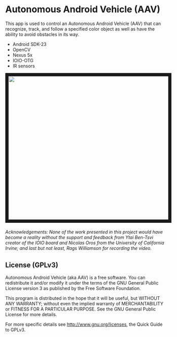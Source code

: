 Autonomous Android Vehicle (AAV)
=========

This app is used to control an Autonomous Android Vehicle (AAV) that can recognize, track, and follow a specified color object as well as have the ability to avoid obstacles in its way.

+ Android SDK-23
+ OpenCV
+ Nexus 5x
+ IOIO-OTG
+ IR sensors

<a href="http://www.youtube.com/watch?feature=player_embedded&v=ihmyHNJodvQ" target="_blank"><img src="http://img.youtube.com/vi/ihmyHNJodvQ/0.jpg" 
alt="" width="580" height="450" border="10" /></a>

###### Acknowledgements: None of the work presented in this project would have become a reality without the support and feedback from Ytai Ben-Tsvi creator of the IOIO board and Nicolas Oros from the University of California Irvine; and last but not least, Rags Williamson for recording the video.

License (GPLv3)
------
Autonomous Android Vehicle (aka AAV) is a free software. You can redistribute it and/or modify it under the terms of the GNU General Public License version 3 as published by the Free Software Foundation.

This program is distributed in the hope that it will be useful, but WITHOUT ANY WARRANTY; without even the implied warranty of MERCHANTABILITY or FITNESS FOR A PARTICULAR PURPOSE. See the GNU General Public License for more details.

For more specific details see http://www.gnu.org/licenses, the Quick Guide to GPLv3.
